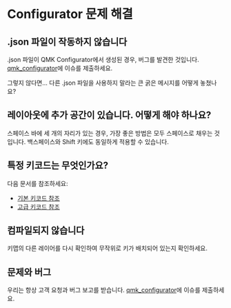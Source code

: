 # Configurator 문제 해결

## .json 파일이 작동하지 않습니다

.json 파일이 QMK Configurator에서 생성된 경우, 버그를 발견한 것입니다. [qmk_configurator](https://github.com/qmk/qmk_configurator/issues)에 이슈를 제출하세요.

그렇지 않다면... 다른 .json 파일을 사용하지 말라는 큰 굵은 메시지를 어떻게 놓쳤나요?

## 레이아웃에 추가 공간이 있습니다. 어떻게 해야 하나요?

스페이스 바에 세 개의 자리가 있는 경우, 가장 좋은 방법은 모두 스페이스로 채우는 것입니다. 백스페이스와 Shift 키에도 동일하게 적용할 수 있습니다.

## 특정 키코드는 무엇인가요?

다음 문서를 참조하세요:

* [기본 키코드 참조](keycodes_basic)
* [고급 키코드 참조](feature_advanced_keycodes)

## 컴파일되지 않습니다

키맵의 다른 레이어를 다시 확인하여 무작위로 키가 배치되어 있는지 확인하세요.

## 문제와 버그

우리는 항상 고객 요청과 버그 보고를 받습니다. [qmk_configurator](https://github.com/qmk/qmk_configurator/issues)에 이슈를 제출하세요.